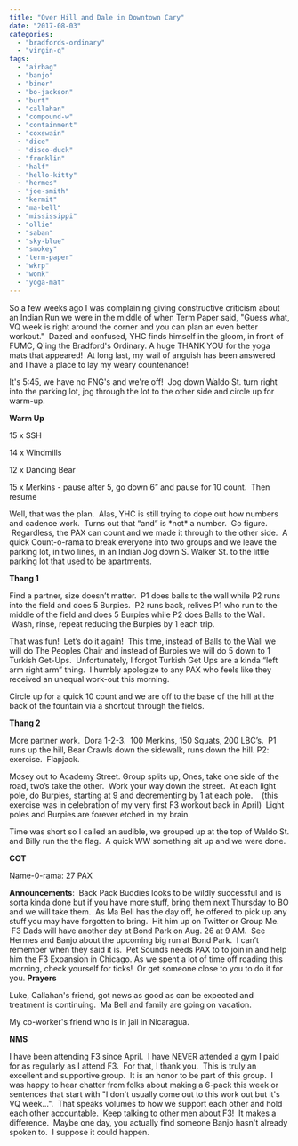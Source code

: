 ```yaml
---
title: "Over Hill and Dale in Downtown Cary"
date: "2017-08-03"
categories: 
  - "bradfords-ordinary"
  - "virgin-q"
tags: 
  - "airbag"
  - "banjo"
  - "biner"
  - "bo-jackson"
  - "burt"
  - "callahan"
  - "compound-w"
  - "containment"
  - "coxswain"
  - "dice"
  - "disco-duck"
  - "franklin"
  - "half"
  - "hello-kitty"
  - "hermes"
  - "joe-smith"
  - "kermit"
  - "ma-bell"
  - "mississippi"
  - "ollie"
  - "saban"
  - "sky-blue"
  - "smokey"
  - "term-paper"
  - "wkrp"
  - "wonk"
  - "yoga-mat"
---
```


So a few weeks ago I was complaining giving constructive criticism about an Indian Run we were in the middle of when Term Paper said, "Guess what, VQ week is right around the corner and you can plan an even better workout."  Dazed and confused, YHC finds himself in the gloom, in front of FUMC, Q'ing the Bradford's Ordinary. A huge THANK YOU for the yoga mats that appeared!  At long last, my wail of anguish has been answered and I have a place to lay my weary countenance!

It's 5:45, we have no FNG's and we're off!  Jog down Waldo St. turn right into the parking lot, jog through the lot to the other side and circle up for warm-up.

**Warm Up**

15 x SSH

14 x Windmills

12 x Dancing Bear

15 x Merkins - pause after 5, go down 6” and pause for 10 count.  Then resume

Well, that was the plan.  Alas, YHC is still trying to dope out how numbers and cadence work.  Turns out that “and” is \*not\* a number.  Go figure.  Regardless, the PAX can count and we made it through to the other side.  A quick Count-o-rama to break everyone into two groups and we leave the parking lot, in two lines, in an Indian Jog down S. Walker St. to the little parking lot that used to be apartments.

**Thang 1**

Find a partner, size doesn’t matter.  P1 does balls to the wall while P2 runs into the field and does 5 Burpies.  P2 runs back, relives P1 who run to the middle of the field and does 5 Burpies while P2 does Balls to the Wall.  Wash, rinse, repeat reducing the Burpies by 1 each trip.

That was fun!  Let’s do it again!  This time, instead of Balls to the Wall we will do The Peoples Chair and instead of Burpies we will do 5 down to 1 Turkish Get-Ups.  Unfortunately, I forgot Turkish Get Ups are a kinda “left arm right arm” thing.  I humbly apologize to any PAX who feels like they received an unequal work-out this morning.

Circle up for a quick 10 count and we are off to the base of the hill at the back of the fountain via a shortcut through the fields.

**Thang 2**

More partner work.  Dora 1-2-3.  100 Merkins, 150 Squats, 200 LBC’s.  P1 runs up the hill, Bear Crawls down the sidewalk, runs down the hill. P2: exercise.  Flapjack.  

Mosey out to Academy Street. Group splits up, Ones, take one side of the road, two’s take the other.  Work your way down the street.  At each light pole, do Burpies, starting at 9 and decrementing by 1 at each pole.    (this exercise was in celebration of my very first F3 workout back in April)  Light poles and Burpies are forever etched in my brain.

Time was short so I called an audible, we grouped up at the top of Waldo St. and Billy run the the flag.  A quick WW something sit up and we were done.

**COT**

Name-0-rama: 27 PAX

**Announcements**:  Back Pack Buddies looks to be wildly successful and is sorta kinda done but if you have more stuff, bring them next Thursday to BO and we will take them.  As Ma Bell has the day off, he offered to pick up any stuff you may have forgotten to bring.  Hit him up on Twitter or Group Me.  F3 Dads will have another day at Bond Park on Aug. 26 at 9 AM.  See Hermes and Banjo about the upcoming big run at Bond Park.  I can’t remember when they said it is.  Pet Sounds needs PAX to to join in and help him the F3 Expansion in Chicago. As we spent a lot of time off roading this morning, check yourself for ticks!  Or get someone close to you to do it for you. **Prayers**

Luke, Callahan's friend, got news as good as can be expected and treatment is continuing.  Ma Bell and family are going on vacation.

My co-worker's friend who is in jail in Nicaragua.

**NMS**

I have been attending F3 since April.  I have NEVER attended a gym I paid for as regularly as I attend F3.  For that, I thank you.  This is truly an excellent and supportive group.  It is an honor to be part of this group.  I was happy to hear chatter from folks about making a 6-pack this week or sentences that start with "I don't usually come out to this work out but it's VQ week...".  That speaks volumes to how we support each other and hold each other accountable.  Keep talking to other men about F3!  It makes a difference.  Maybe one day, you actually find someone Banjo hasn't already spoken to.  I suppose it could happen.
